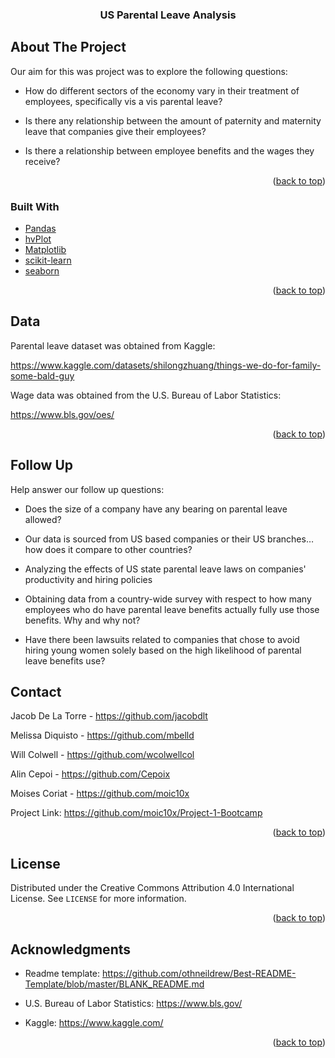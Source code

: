 <h3 align="center">US Parental Leave Analysis</h3>

  <p align="center">


<!-- ABOUT THE PROJECT -->
## About The Project

Our aim for this was project was to explore the following questions:
    
* How do different sectors of the economy vary in their treatment of employees, specifically vis a vis parental leave?
    
* Is there any relationship between the amount of paternity and maternity leave that companies give their employees?
    
* Is there a relationship between employee benefits and the wages they receive?

<p align="right">(<a href="#readme-top">back to top</a>)</p>



### Built With

* [Pandas][Pandas-url]
* [hvPlot][hvplot-url]
* [Matplotlib][Matplotlib-url]
* [scikit-learn][scikit-learn-url]
* [seaborn][seaborn-url]

<p align="right">(<a href="#readme-top">back to top</a>)</p>


<!-- USAGE EXAMPLES -->
## Data

Parental leave dataset was obtained from Kaggle:

https://www.kaggle.com/datasets/shilongzhuang/things-we-do-for-family-some-bald-guy

Wage data was obtained from the U.S. Bureau of Labor Statistics:

https://www.bls.gov/oes/


<p align="right">(<a href="#readme-top">back to top</a>)</p>

<!-- FOLLOW UP QUESTIONS -->
## Follow Up

Help answer our follow up questions:

* Does the size of a company have any bearing on parental leave allowed?

* Our data is sourced from US based companies or their US branches… how does it compare to other countries?

* Analyzing the effects of US state parental leave laws on companies' productivity and hiring policies

* Obtaining data from a country-wide survey with respect to how many employees who do have parental leave benefits actually fully use those  benefits. Why and why not?

* Have there been lawsuits related to companies that chose to avoid hiring young women solely based on the high likelihood of parental leave benefits use?


<!-- CONTACT -->
## Contact

Jacob De La Torre - https://github.com/jacobdlt

Melissa Diquisto - https://github.com/mbelld

Will Colwell - https://github.com/wcolwellcol

Alin Cepoi - https://github.com/Cepoix

Moises Coriat - https://github.com/moic10x

Project Link: https://github.com/moic10x/Project-1-Bootcamp

<p align="right">(<a href="#readme-top">back to top</a>)</p>


<!-- LICENSE -->
## License

Distributed under the Creative Commons Attribution 4.0 International License. See `LICENSE` for more information.

<p align="right">(<a href="#readme-top">back to top</a>)</p>


<!-- ACKNOWLEDGMENTS -->
## Acknowledgments

* Readme template: https://github.com/othneildrew/Best-README-Template/blob/master/BLANK_README.md

* U.S. Bureau of Labor Statistics: https://www.bls.gov/

* Kaggle: https://www.kaggle.com/

<p align="right">(<a href="#readme-top">back to top</a>)</p>



<!-- MARKDOWN LINKS & IMAGES -->
[Pandas-url]: https://pandas.pydata.org/
[hvPlot-url]: https://hvplot.holoviz.org/
[Matplotlib-url]: https://matplotlib.org/
[scikit-learn-url]: https://scikit-learn.org/stable/
[seaborn-url]: https://seaborn.pydata.org/
